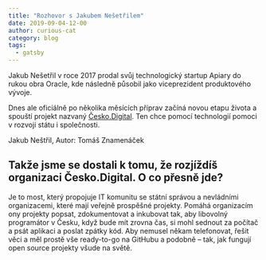 ```yaml
---
title: "Rozhovor s Jakubem Nešetřilem"
date: 2019-09-04-12-00
author: curious-cat
category: blog
tags:
  - gatsby
---
```



Jakub Nešetřil v roce 2017 prodal svůj technologický startup Apiary do rukou obra Oracle, kde následně působil jako viceprezident produktového vývoje.

Dnes ale oficiálně po několika měsících příprav začíná novou etapu života a spouští projekt nazvaný [Česko.Digital](https://cesko.digital). Ten chce pomocí technologií pomoci v rozvoji státu i společnosti.


<div class="picture-note">
Jakub Neštřil, Autor: Tomáš Znamenáček
</div>

## Takže jsme se dostali k tomu, že rozjíždíš organizaci Česko.Digital. O co přesně jde?

Je to most, který propojuje IT komunitu se státní správou a nevládními organizacemi, které mají veřejně prospěšné projekty. Pomáhá organizacím ony projekty popsat, zdokumentovat a inkubovat tak, aby libovolný programátor v Česku, když bude mít zrovna čas, si mohl sednout za počítač a psát aplikaci a poslat zpátky kód. Aby nemusel někam telefonovat, řešit věci a měl prostě vše ready-to-go na GitHubu a podobně – tak, jak fungují open source projekty všude na světě.